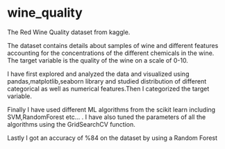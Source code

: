 # wine_quality

The Red Wine Quality dataset from kaggle.

The dataset contains details about samples of wine and different features accounting for the concentrations of the different chemicals in the wine. The target variable is the quality of the wine on a scale of 0-10.

I have first explored and analyzed the data and visualized using pandas,matplotlib,seaborn library and studied distribution of different categorical as well as numerical features.Then I categorized the target variable.

Finally I have used different ML algorithms from the scikit learn including SVM,RandomForest etc... . I have also tuned the parameters of all the algorithms using the GridSearchCV function.

Lastly I got an accuracy of %84 on the dataset by using a Random Forest
